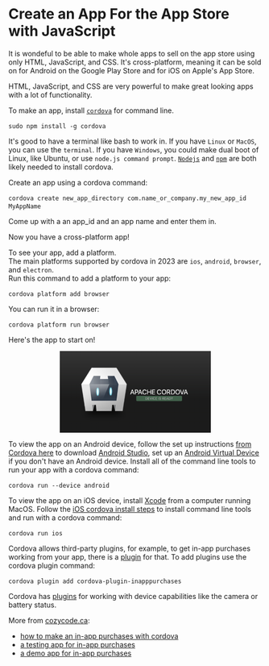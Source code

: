 
# Create an App For the App Store with JavaScript

It is wondeful to be able to make whole apps to sell on the app store using only HTML, JavaScript, and CSS. It's cross-platform, meaning it can be sold on for Android on the Google Play Store and for iOS on Apple's App Store.

HTML, JavaScript, and CSS are very powerful to make great looking apps with a lot of functionality.

To make an app, install [`cordova`](https://cordova.apache.org/) for command line.

```properties
sudo npm install -g cordova
```

It's good to have a terminal like bash to work in. If you have `Linux` or `MacOS`, you can use the `terminal`. If you have `Windows`, you could make dual boot of Linux, like Ubuntu, or use `node.js command prompt`. [`Nodejs`](https://nodejs.org/en/) and [`npm`](https://www.npmjs.com) are both likely needed to install cordova.

Create an app using a cordova command:
```properties
cordova create new_app_directory com.name_or_company.my_new_app_id MyAppName 
```
Come up with a an app_id and an app name and enter them in.

Now you have a cross-platform app!

To see your app, add a platform. <br/>
The main platforms supported by cordova in 2023 are `ios`, `android`, `browser`, and `electron`. <br/>
Run this command to add a platform to your app:
```properties
cordova platform add browser
```

You can run it in a browser:
```properties
cordova platform run browser
```

Here's the app to start on!
<p align="center">
<img src="https://github.com/cozycodegh/cozycode.ca/raw/main/pics/cordova.png" alt="cordova app" width="300" align="center" />
</p>

To view the app on an Android device, follow the set up instructions [from Cordova here](https://cordova.apache.org/docs/en/11.x/guide/platforms/android/index.html) to download [Android Studio](https://developer.android.com/studio/index.html), set up an [Android Virtual Device](https://developer.android.com/studio/run/managing-avds.html) if you don't have an Android device. Install all of the command line tools to run your app with a cordova command:
```properties
cordova run --device android
```

To view the app on an iOS device, install [Xcode](
https://developer.apple.com/xcode/) from a computer running MacOS. Follow the [iOS cordova install steps](https://cordova.apache.org/docs/en/11.x/guide/platforms/ios/index.html) to install command line tools and run with a cordova command:
```properties
cordova run ios
```

Cordova allows third-party plugins, for example, to get in-app purchases working from your app, there is a [plugin](https://github.com/cozycodegh/cordova-plugin-inapppurchases) for that. To add plugins use the cordova plugin command:
```
cordova plugin add cordova-plugin-inapppurchases
```
Cordova has [plugins](https://cordova.apache.org/plugins/) for working with device capabilities like the camera or battery status.

More from [cozycode.ca](https://cozycode.ca):  
  * [how to make an in-app purchases with cordova](https://cozycode.ca/post?pon=cordova-plugin-inapppurchases)
  * [a testing app for in-app purchases](https://cozycode.ca/post?pon=cordova-plugin-inapppurchases-TEST-APP)
  * [a demo app for in-app purchases](https://cozycode.ca/post?pon=cordova-plugin-inapppurchases-DEMO-APP)
